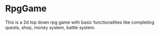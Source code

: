 # RpgGame
This is a 2d top down rpg game with basic functionalities like completing quests, shop, money system, battle system.
